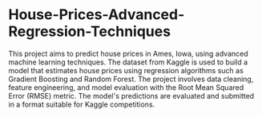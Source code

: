 # House-Prices-Advanced-Regression-Techniques
 This project aims to predict house prices in Ames, Iowa, using advanced machine learning techniques. The dataset from Kaggle is used to build a model that estimates house prices using regression algorithms such as Gradient Boosting and Random Forest. The project involves data cleaning, feature engineering, and model evaluation with the Root Mean Squared Error (RMSE) metric. The model's predictions are evaluated and submitted in a format suitable for Kaggle competitions.
